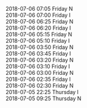 2018-07-06 07:05 Friday  N  
2018-07-06 07:00 Friday  I  
2018-07-06 06:25 Friday  N  
2018-07-06 06:20 Friday  I  
2018-07-06 05:15 Friday  N  
2018-07-06 05:10 Friday  I  
2018-07-06 03:50 Friday  N  
2018-07-06 03:45 Friday  I  
2018-07-06 03:20 Friday  N  
2018-07-06 03:10 Friday  I  
2018-07-06 03:00 Friday  N  
2018-07-06 02:35 Friday  I  
2018-07-06 02:30 Friday  N  
2018-07-05 22:25 Thursday  I  
2018-07-05 09:25 Thursday  N  
